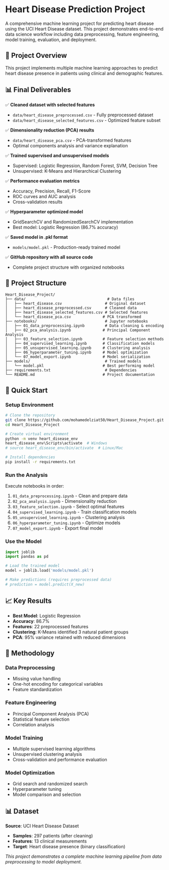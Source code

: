 # Heart Disease Prediction Project

A comprehensive machine learning project for predicting heart disease using the UCI Heart Disease dataset. This project demonstrates end-to-end data science workflow including data preprocessing, feature engineering, model training, evaluation, and deployment.

## 🎯 Project Overview

This project implements multiple machine learning approaches to predict heart disease presence in patients using clinical and demographic features.

## 📊 Final Deliverables

✅ **Cleaned dataset with selected features**
- `data/heart_disease_preprocessed.csv` - Fully preprocessed dataset
- `data/heart_disease_selected_features.csv` - Optimized feature subset

✅ **Dimensionality reduction (PCA) results**
- `data/heart_disease_pca.csv` - PCA-transformed features
- Optimal components analysis and variance explanation

✅ **Trained supervised and unsupervised models**
- Supervised: Logistic Regression, Random Forest, SVM, Decision Tree
- Unsupervised: K-Means and Hierarchical Clustering

✅ **Performance evaluation metrics**
- Accuracy, Precision, Recall, F1-Score
- ROC curves and AUC analysis
- Cross-validation results

✅ **Hyperparameter optimized model**
- GridSearchCV and RandomizedSearchCV implementation
- Best model: Logistic Regression (86.7% accuracy)

✅ **Saved model in .pkl format**
- `models/model.pkl` - Production-ready trained model

✅ **GitHub repository with all source code**
- Complete project structure with organized notebooks

## 📁 Project Structure

```
Heart_Disease_Project/
├── data/                                    # Data files
│   ├── heart_disease.csv                   # Original dataset
│   ├── heart_disease_preprocessed.csv      # Cleaned data
│   ├── heart_disease_selected_features.csv # Selected features
│   └── heart_disease_pca.csv              # PCA transformed
├── notebooks/                              # Jupyter notebooks
│   ├── 01_data_preprocessing.ipynb         # Data cleaning & encoding
│   ├── 02_pca_analysis.ipynb              # Principal Component Analysis
│   ├── 03_feature_selection.ipynb         # Feature selection methods
│   ├── 04_supervised_learning.ipynb       # Classification models
│   ├── 05_unsupervised_learning.ipynb     # Clustering analysis
│   ├── 06_hyperparameter_tuning.ipynb     # Model optimization
│   └── 07_model_export.ipynb              # Model serialization
├── models/                                 # Trained models
│   └── model.pkl                          # Best performing model
├── requirements.txt                        # Dependencies
└── README.md                              # Project documentation
```

## 🚀 Quick Start

### Setup Environment
```bash
# Clone the repository
git clone https://github.com/mohamedelziat50/Heart_Disease_Project.git
cd Heart_Disease_Project

# Create virtual environment
python -m venv heart_disease_env
heart_disease_env\Scripts\activate  # Windows
# source heart_disease_env/bin/activate  # Linux/Mac

# Install dependencies
pip install -r requirements.txt

```

### Run the Analysis
Execute notebooks in order:
1. `01_data_preprocessing.ipynb` - Clean and prepare data
2. `02_pca_analysis.ipynb` - Dimensionality reduction
3. `03_feature_selection.ipynb` - Select optimal features
4. `04_supervised_learning.ipynb` - Train classification models
5. `05_unsupervised_learning.ipynb` - Clustering analysis
6. `06_hyperparameter_tuning.ipynb` - Optimize models
7. `07_model_export.ipynb` - Export final model

### Use the Model
```python
import joblib
import pandas as pd

# Load the trained model
model = joblib.load('models/model.pkl')

# Make predictions (requires preprocessed data)
# prediction = model.predict(X_new)
```

## 📈 Key Results

- **Best Model**: Logistic Regression
- **Accuracy**: 86.7%
- **Features**: 22 preprocessed features
- **Clustering**: K-Means identified 3 natural patient groups
- **PCA**: 95% variance retained with reduced dimensions

## 🔬 Methodology

### Data Preprocessing
- Missing value handling
- One-hot encoding for categorical variables
- Feature standardization

### Feature Engineering
- Principal Component Analysis (PCA)
- Statistical feature selection
- Correlation analysis

### Model Training
- Multiple supervised learning algorithms
- Unsupervised clustering analysis
- Cross-validation and performance evaluation

### Model Optimization
- Grid search and randomized search
- Hyperparameter tuning
- Model comparison and selection

## 📊 Dataset

**Source**: UCI Heart Disease Dataset
- **Samples**: 297 patients (after cleaning)
- **Features**: 13 clinical measurements
- **Target**: Heart disease presence (binary classification)

*This project demonstrates a complete machine learning pipeline from data preprocessing to model deployment.*